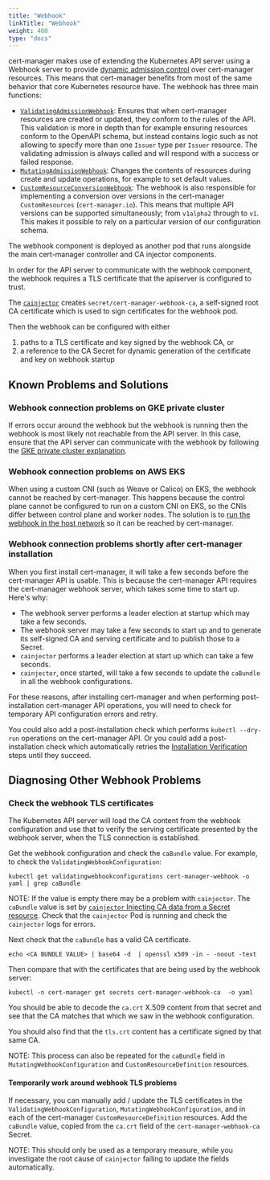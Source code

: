 ```yaml
---
title: "Webhook"
linkTitle: "Webhook"
weight: 400
type: "docs"
---
```


cert-manager makes use of extending the Kubernetes API server using a Webhook
server to provide [dynamic admission
control](https://kubernetes.io/docs/reference/access-authn-authz/extensible-admission-controllers/)
over cert-manager resources. This means that cert-manager benefits from most of
the same behavior that core Kubernetes resource have. The webhook has three
main functions:

- [`ValidatingAdmissionWebhook`](https://kubernetes.io/docs/reference/access-authn-authz/admission-controllers/#validatingadmissionwebhook):
  Ensures that when cert-manager resources are created or updated, they conform
  to the rules of the API. This validation is more in depth than for example
  ensuring resources conform to the OpenAPI schema, but instead contains logic such as
  not allowing to specify more than one `Issuer` type per `Issuer` resource. The
  validating admission is always called and will respond with a success or
  failed response.
- [`MutatingAdmissionWebhook`](https://kubernetes.io/docs/reference/access-authn-authz/admission-controllers/#mutatingadmissionwebhook):
  Changes the contents of resources during create and update operations, for
  example to set default values.
- [`CustomResourceConversionWebhook`](https://kubernetes.io/docs/tasks/extend-kubernetes/custom-resources/custom-resource-definition-versioning/#webhook-conversion):
  The webhook is also responsible for implementing a conversion over versions
  in the cert-manager `CustomResources` (`cert-manager.io`). This means that
  multiple API versions can be supported simultaneously; from `v1alpha2` through to `v1`.
  This makes it possible to rely on a particular version of our
  configuration schema.

The webhook component is deployed as another pod that runs alongside the main
cert-manager controller and CA injector components.

In order for the API server to communicate with the webhook component, the
webhook requires a TLS certificate that the apiserver is configured to trust.

The [`cainjector`](../ca-injector/) creates `secret/cert-manager-webhook-ca`, a self-signed root CA certificate which is used to sign certificates for the webhook pod.

Then the webhook can be configured with either

1. paths to a TLS certificate and key signed by the webhook CA, or
2. a reference to the CA Secret for dynamic generation of the certificate and key on webhook startup

## Known Problems and Solutions

### Webhook connection problems on GKE private cluster

If errors occur around the webhook but the webhook is running then the webhook
is most likely not reachable from the API server. In this case, ensure that the
API server can communicate with the webhook by following the [GKE private
cluster explanation](../../installation/compatibility/#gke).

### Webhook connection problems on AWS EKS

When using a custom CNI (such as Weave or Calico) on EKS, the webhook cannot be reached by cert-manager.
This happens because the control plane cannot be configured to run on a custom CNI on EKS,
so the CNIs differ between control plane and worker nodes.
The solution is to [run the webhook in the host network](../../installation/compatibility/#aws-eks) so it can be reached by cert-manager.

### Webhook connection problems shortly after cert-manager installation

When you first install cert-manager, it will take a few seconds before the cert-manager API is usable.
This is because the cert-manager API requires the cert-manager webhook server, which takes some time to start up.
Here's why:

* The webhook server performs a leader election at startup which may take a few seconds.
* The webhook server may take a few seconds to start up and to generate its self-signed CA and serving certificate and to publish those to a Secret.
* `cainjector` performs a leader election at start up which can take a few seconds.
* `cainjector`, once started, will take a few seconds to update the `caBundle` in all the webhook configurations.

For these reasons, after installing cert-manager and when performing post-installation cert-manager API operations,
you will need to check for temporary API configuration errors and retry.

You could also add a post-installation check which performs `kubectl --dry-run` operations on the cert-manager API.
Or you could add a post-installation check which automatically retries the [Installation Verification](../../installation/verify/) steps until they succeed.

## Diagnosing Other Webhook Problems

### Check the webhook TLS certificates

The Kubernetes API server will load the CA content from the webhook configuration and use that to verify the serving certificate presented by the webhook server, when the TLS connection is established.

Get the webhook configuration and check the `caBundle` value.
For example, to check the `ValidatingWebhookConfiguration`:

```
kubectl get validatingwebhookconfigurations cert-manager-webhook -o yaml | grep caBundle
```

NOTE: If the value is empty there may be a problem with `cainjector`.
The `caBundle` value is set by [`cainjector` Injecting CA data from a Secret resource](../ca-injector/#injecting-ca-data-from-a-secret-resource).
Check that the `cainjector` Pod is running and check the `cainjector` logs for errors.

Next check that the `caBundle` has a valid CA certificate.

```
echo <CA BUNDLE VALUE> | base64 -d  | openssl x509 -in - -noout -text
```

Then compare that with the certificates that are being used by the webhook server:

```
kubectl -n cert-manager get secrets cert-manager-webhook-ca  -o yaml
```

You should be able to decode the `ca.crt` X.509 content from that secret and see that the CA matches that which we saw in the webhook configuration.

You should also find that the `tls.crt` content has a certificate signed by that same CA.

NOTE: This process can also be repeated for the `caBundle` field in `MutatingWebhookConfiguration` and `CustomResourceDefinition` resources.

#### Temporarily work around webhook TLS problems

If necessary, you can manually add / update the TLS certificates in the `ValidatingWebhookConfiguration`, `MutatingWebhookConfiguration`,
and in each of the cert-manager `CustomResourceDefinition` resources.
Add the `caBundle` value, copied from the `ca.crt` field of the `cert-manager-webhook-ca` Secret.

NOTE: This should only be used as a temporary measure, while you investigate the root cause of `cainjector` failing to update the fields automatically.
